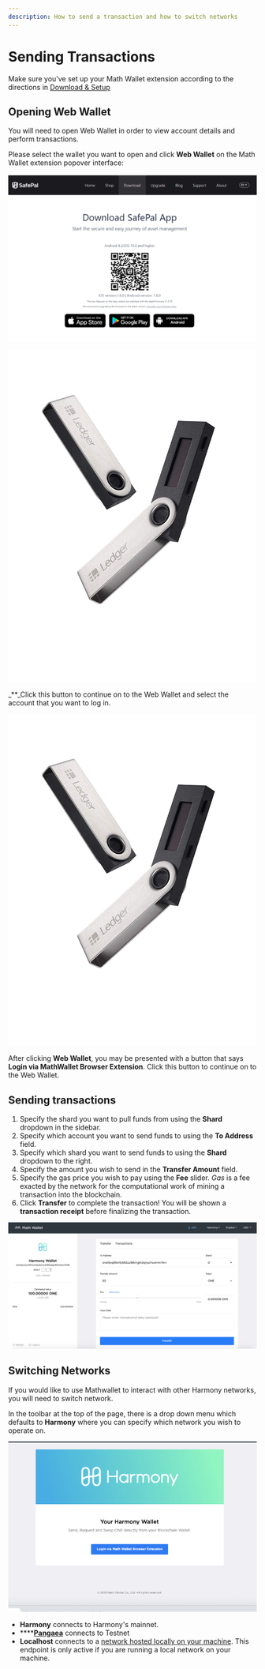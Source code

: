 ```yaml
---
description: How to send a transaction and how to switch networks
---
```


# Sending Transactions

Make sure you've set up your Math Wallet extension according to the directions in [Download & Setup](https://docs.harmony.one/home/wallet-guides/mathwallet/download-and-setup)

## Opening Web Wallet

You will need to open Web Wallet in order to view account details and perform transactions.

Please select the wallet you want to open and click **Web Wallet** on the Math Wallet extension popover interface:

![](../../.gitbook/assets/image%20%286%29.png)

![](../../.gitbook/assets/image%20%2837%29.png)

_\*\*_Click this button to continue on to the Web Wallet and select the account that you want to log in.

![](../../.gitbook/assets/image%20%2819%29.png)

After clicking **Web Wallet**, you may be presented with a button that says **Login via MathWallet Browser Extension**. Click this button to continue on to the Web Wallet.

## Sending transactions

1. Specify the shard you want to pull funds from using the **Shard** dropdown in the sidebar.
2. Specify which account you want to send funds to using the **To Address** field.
3. Specify which shard you want to send funds to using the **Shard** dropdown to the right.
4. Specify the amount you wish to send in the **Transfer Amount** field.
5. Specify the gas price you wish to pay using the **Fee** slider. _Gas_ is a fee exacted by the network for the computational work of mining a transaction into the blockchain.
6. Click **Transfer** to complete the transaction! You will be shown a **transaction receipt** before finalizing the transaction.

![](../../.gitbook/assets/assets-lleolyqeg_gkuo5rehq-lybzqswxmaxzckbefto-lyc0-a584r4odsvs_9b-image.png)

## Switching Networks

If you would like to use Mathwallet to interact with other Harmony networks, you will need to switch network.

In the toolbar at the top of the page, there is a drop down menu which defaults to **Harmony** where you can specify which network you wish to operate on.

![](../../.gitbook/assets/image%20%2820%29.png)

* **Harmony** connects to Harmony's mainnet.
* \*\*\*\*[**Pangaea**](https://docs.harmony.one/pangaea/) connects to Testnet
* **Localhost** connects to a [network hosted locally on your machine](https://github.com/harmony-one/harmony/). This endpoint is only active if you are running a local network on your machine.

